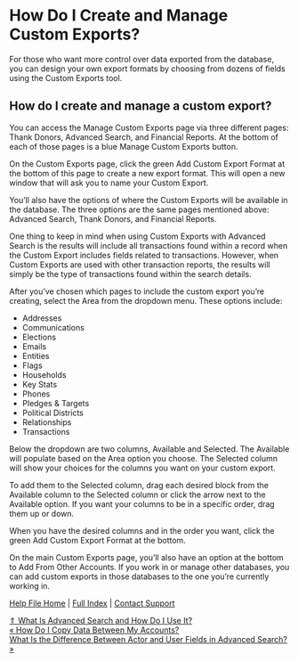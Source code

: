  How Do I Create and Manage Custom Exports?
==========

For those who want more control over data exported from the database, you can design your own export formats by choosing from dozens of fields using the Custom Exports tool.

How do I create and manage a custom export?
----------

You can access the Manage Custom Exports page via three different pages: Thank Donors, Advanced Search, and Financial Reports. At the bottom of each of those pages is a blue Manage Custom Exports button.

On the Custom Exports page, click the green Add Custom Export Format at the bottom of this page to create a new export format. This will open a new window that will ask you to name your Custom Export. 

You’ll also have the options of where the Custom Exports will be available in the database. The three options are the same pages mentioned above: Advanced Search, Thank Donors, and Financial Reports.

One thing to keep in mind when using Custom Exports with Advanced Search is the results will include all transactions found within a record when the Custom Export includes fields related to transactions. However, when Custom Exports are used with other transaction reports, the results will simply be the type of transactions found within the search details.

After you’ve chosen which pages to include the custom export you’re creating, select the Area from the dropdown menu. These options include:

* Addresses
* Communications
* Elections
* Emails
* Entities
* Flags
* Households
* Key Stats
* Phones
* Pledges & Targets
* Political Districts
* Relationships
* Transactions

Below the dropdown are two columns, Available and Selected. The Available will populate based on the Area option you choose. The Selected column will show your choices for the columns you want on your custom export.

To add them to the Selected column, drag each desired block from the Available column to the Selected column or click the arrow next to the Available option. If you want your columns to be in a specific order, drag them up or down.

When you have the desired columns and in the order you want, click the green Add Custom Export Format at the bottom.

On the main Custom Exports page, you’ll also have an option at the bottom to Add From Other Accounts. If you work in or manage other databases, you can add custom exports in those databases to the one you’re currently working in.

[Help File Home](/help/) | [Full Index](/Help-File-Directory/) | [Contact Support](mailto:support@ISPolitical.com)

[⇑ What Is Advanced Search and How Do I Use It?](/What-Is-Advanced-Search-and-How-Do-I-Use-It)  
[« How Do I Copy Data Between My Accounts?](/How-Do-I-Copy-Data-Between-My-Accounts)  
[What Is the Difference Between Actor and User Fields in Advanced Search? »](/Difference-Between-Actor-and-User-Fields-in-Advanced-Search)